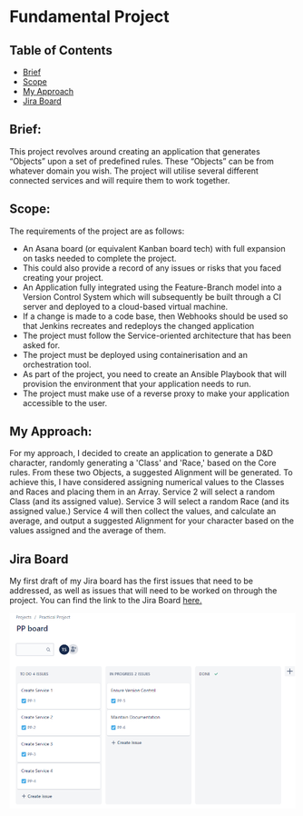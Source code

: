 # Fundamental Project

## Table of Contents

 - [Brief](https://github.com/TSamson-QA/Practical_Project#brief)
 - [Scope](https://github.com/TSamson-QA/Practical_Project#scope)
 - [My Approach](https://github.com/TSamson-QA/Practical_Project#my-approach)
 - [Jira Board](https://github.com/TSamson-QA/Practical_Project#jira-board)



## Brief: 
This project revolves around creating an application that generates “Objects” upon a set of predefined rules.
These “Objects” can be from whatever domain you wish. The project will utilise several different connected services and will require them to work together. 


## Scope:
The requirements of the project are as follows:

- An Asana board (or equivalent Kanban board tech) with full expansion on tasks needed to complete the project.
- This could also provide a record of any issues or risks that you faced creating your project.
- An Application fully integrated using the Feature-Branch model into a Version Control System which will subsequently be built through a CI server and deployed to a cloud-based virtual machine.
- If a change is made to a code base, then Webhooks should be used so that Jenkins recreates and redeploys the changed application
- The project must follow the Service-oriented architecture that has been asked for.
- The project must be deployed using containerisation and an orchestration tool.
- As part of the project, you need to create an Ansible Playbook that will provision the environment that your application needs to run.
- The project must make use of a reverse proxy to make your application accessible to the user.

## My Approach:
For my approach, I decided to create an application to generate a D&D character, randomly generating a 'Class' and 'Race,' based on the Core rules. 
From these two Objects, a suggested Alignment will be generated. To achieve this, I have considered assigning numerical values to the Classes and Races and placing them in an Array.
Service 2 will select a random Class (and its assigned value). Service 3 will select a random Race (and its assigned value.)
Service 4 will then collect the values, and calculate an average, and output a suggested Alignment for your character based on the values assigned and the average of them.

## Jira Board
My first draft of my Jira board has the first issues that need to be addressed, as well as issues that will need to be worked on through the project.
You can find the link to the Jira Board [here.](https://ajcacademyproject.atlassian.net/jira/software/projects/PP/boards/7)




![Initial_Jira](https://github.com/TSamson-QA/Practical_Project/blob/main/images/jira-1.PNG)


